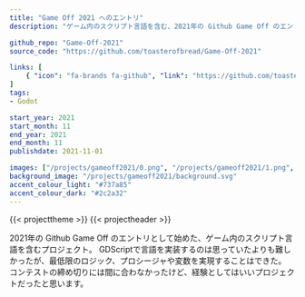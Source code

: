 ```yaml
---
title: "Game Off 2021 へのエントリ"
description: "ゲーム内のスクリプト言語を含む、2021年の Github Game Off のエントリとして始めたプロジェクト。"

github_repo: "Game-Off-2021"
source_code: "https://github.com/toasterofbread/Game-Off-2021"

links: [
    { "icon": "fa-brands fa-github", "link": "https://github.com/toasterofbread/Game-Off-2021", "label": "レポジトリ" }
]
tags:
- Godot

start_year: 2021
start_month: 11
end_year: 2021
end_month: 11
publishdate: 2021-11-01

images: ["/projects/gameoff2021/0.png", "/projects/gameoff2021/1.png", "/projects/gameoff2021/2.png"]
background_image: "/projects/gameoff2021/background.svg"
accent_colour_light: "#737a85"
accent_colour_dark: "#2c2a32"
---
```


{{< projecttheme >}}
{{< projectheader >}}

2021年の Github Game Off のエントリとして始めた、ゲーム内のスクリプト言語を含むプロジェクト。
GDScriptで言語を実装するのは思っていたよりも難しかったが、最低限のロジック、プロシージャや変数を実現することはできた。
コンテストの締め切りには間に合わなかったけど、経験としてはいいプロジェクトだったと思います。

